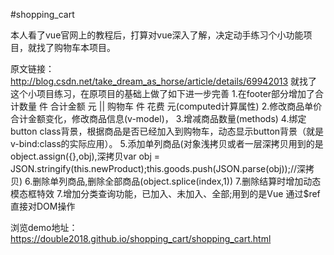 #shopping_cart

本人看了vue官网上的教程后，打算对vue深入了解，决定动手练习个小功能项目，就找了购物车本项目。

原文链接：http://blog.csdn.net/take_dream_as_horse/article/details/69942013 就找了这个小项目练习，在原项目的基础上做了如下进一步完善 
1.在footer部分增加了合计数量 件 合计金额 元 || 购物车 件 花费 元(computed计算属性) 
2.修改商品单价合计金额变化，修改商品信息(v-model)， 
3.增减商品数量(methods) 
4.绑定button class背景，根据商品是否已经加入到购物车，动态显示button背景（就是v-bind:class的实际应用）。 
5.添加单列商品(对象浅拷贝或者一层深拷贝用到的是object.assign({},obj),深拷贝var obj = JSON.stringify(this.newProduct);this.goods.push(JSON.parse(obj));//深拷贝) 
6.删除单列商品,删除全部商品(object.splice(index,1)) 
7.删除结算时增加动态模态框特效
7.增加分类查询功能，已加入、未加入、全部;用到的是Vue 通过$ref直接对DOM操作

浏览demo地址：https://double2018.github.io/shopping_cart/shopping_cart.html
